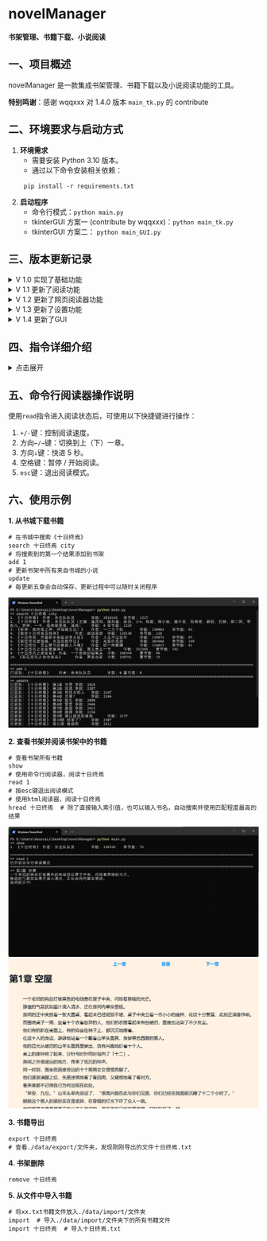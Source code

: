 # novelManager
**书架管理、书籍下载、小说阅读**

## 一、项目概述
novelManager 是一款集成书架管理、书籍下载以及小说阅读功能的工具。

**特别鸣谢**：感谢 wqqxxx 对 1.4.0 版本 `main_tk.py` 的 contribute

## 二、环境要求与启动方式
1. **环境需求**
   - 需要安装 Python 3.10 版本。
   - 通过以下命令安装相关依赖：
   ```commandline
    pip install -r requirements.txt
    ```
2. **启动程序**
   - 命令行模式：`python main.py`
   - tkinterGUI 方案一 (contribute by wqqxxx)：`python main_tk.py`
   - tkinterGUI 方案二： `python main_GUI.py`

## 三、版本更新记录
<!--1.0版本-->
<details>
<summary>V 1.0 实现了基础功能</summary>

**版本 1.0.0（2024-10-5）**
- 实现书架管理及书城爬虫功能。
  - `shelf show`：显示书架中的所有书籍。
  - `shelf add`：支持将要添加的书籍文件（bookName.txt）放入`./data/import/`目录下进行添加，当`bookName=all`时，可将该目录下所有文件添加到书架。 
  - `shelf search`：用于书架内关键字查找。 
  - `shelf remove`：在使用`shelf search/show`后，可根据索引删除书架中的书籍。 
  - `city search`：通过爬虫在书城中搜索关键字。 
  - `city add`：将书城搜索结果序号对应的书籍添加到书架。 
  - `city update`：更新书架上所有从书城中添加的书籍，每更新 5 章会自动保存，可随时中断程序。 
  - `help`：查看指令帮助。 
  - `exit`：安全退出程序。
</details>

<!--1.1版本-->
<details>

<summary>V 1.1 更新了阅读功能</summary>

**版本 1.1.0（2024-10-6）**
- 更新阅读功能。
- 修复了书城爬虫无法爬到完整内容的 bug。 
- 新增`shelf export`：用于书籍导出。 
- 新增`shelf read`：用于阅读书籍。
</details>

<!--1.2版本-->
<details>
<summary>V 1.2 更新了网页阅读器功能</summary>

**版本 1.2.0（2024-10-7）**
- 新增网页阅读器相关功能。 
 - 新增`shelf hread`：使用网页阅读器阅读小说，可通过`help shelf hread`查看详细帮助。
**版本 1.2.1（2024-10-7）**
- 修复网页阅读器模板文件缺失的 bug。
**版本 1.2.2（2024-10-7）**
- 增强程序稳定性和功能完善。 
- 增加报错功能，解决程序异常退出的情况。 
- 修复了阅读器中的一些 bug。 
- 将搜索功能（`shelf search`，`city search`）修改为支持空格。 
- `shelf read`、`shelf hread`、`shelf remove`、`shelf export`现在支持搜索索引并将最匹配的结果作为输入。 
- 修复了`shelf add`会重复添加已添加过的书籍的 bug。
**版本 1.2.3（2024-10-7）**
- 修复阅读器相关 bug 和优化代码结构。
- 修复了`shelf hread`的`chapter`参数超出合法范围导致无法阅读的 bug。
- 调整了项目代码的结构。
</details>

<!--1.3版本-->
<details>
<summary>V 1.3 更新了设置功能</summary>

**版本 1.3.0（2024-10-8）**
- 新增设置功能和优化其他功能。
- 新增`set`指令，可修改默认阅读速度和是否自动清空命令行。
- 优化了结果输出格式。
- 修复了`city add`可重复添加已添加过的书籍的 bug。
- 将`shelf`下的部分二级指令改为一级指令，可通过`help`查看可用指令。
**版本 1.3.1（2024-10-9）**
- 在`set`指令中增加`hReadTemplate`项，用来更换html阅读器模板。
- 新增ai生成的html小说阅读器模板，使用`set hReadTemplate aiHreader`更换模板。
- 修复了书城爬虫对特殊字符 '\r' 的处理。
**版本 1.3.2（2024-10-10）**
- 添加了一些代码注释和文档。
- 修改了命令行阅读器保存进度的逻辑，现在执行`read`后按`esc`退出的同时保存进度。
</details>

<!--1.4版本-->
<details>
<summary>V 1.4 更新了GUI</summary>

**版本 1.4.0（2024-10-10）**
- 添加了tkinterGUI，使用`python main_tk.py`运行。
- 注意：tkinterGUI功能不完善！

**版本 1.4.1（2024-10-10）**
- 新增了`main_GUI.py`，运行`python main_GUI.py`可打开tkinterGUI
- 优化了书城爬虫的初始化逻辑，加快了程序启动速度。

**版本1.4.2（2024-10-11）**
- 优化了`main_GUI.py`界面和部分逻辑，舍弃了部分操作，简化了界面。
- GUI支持的操作：
  - 书架：书架搜索、删除、阅读、导入。
  - 书城：书城搜索、添加到书架、更新。

**版本1.4.3（2024-10-11）**
- 对GUI界面新增配色切换。

**版本1.4.4（2024-10-12）**
- 修改了 `./data/` 文件夹的定位方式，现在无论程序从哪里启动，都能正确的指向 `./data/` 文件夹。
- 简化了一些指令：
  - `shelf show` -> `show`
  - `shelf remove` -> `remove`
  - `shelf export` -> `export`
  - `city update` -> `update`

**版本1.4.5（2024-10-13）**
- 进一步简化了指令系统，移除了指令集结构，详情请使用`help`指令查询。
  - shelf add -> import
  - city add -> add
  - shelf search -> search
  - city search -> search
- 修改了部分设置的默认值。
- 增加了`open`指令，打开数据文件夹。

**版本1.4.6（2024-10-19）**
- 新增`content`指令，用于查看书籍目录。
- 对`remove`指令增加了确认环节，防止误删。

**版本1.4.7（2024-11-4）**
- 对macOS做了兼容性修改。
  - 修改了`read`相关库的支持。
  - 修改了`autoCls`在macOS上的逻辑。
- 优化了书城爬虫。

**版本1.4.8（2024-12-2）**
- 添加了对书籍导出路径的设置，使用`set export [exportPath]`进行设置。
- 使用`set`指令，不传入参数时，显示当前设置。
- 优化了爬虫模块，提高了稳定性。
- 新增`quit`命令，功能与`exit`相同，退出程序。

**版本1.4.9**
- 修复了linux系统下无法运行的bug
- 增加了`run`命令，可运行脚本文件
- 优化了退出命令行阅读器时的显示
- 修复了阅读空书籍时发生异常的错误

</details>

## 四、指令详细介绍
<details>
<summary>点击展开</summary>

- `add [index]`
  - 功能：将书城搜索结果序号对应的书籍添加到书架。
  - 参数说明：`index`为书城搜索结果的序号。
- `content [index] [beg=1] [len=20]`
  - 功能：查看书籍目录。
  - 参数说明：
    - `index`为书城搜索结果的序号，也可以是文字，表示搜索并使用匹配度最高的结果。
    - 目录范围为第`beg`章开始往后`len`章。
- `exit / quit`
  - 功能：安全退出程序。
- `export [index=None]`
  - 功能：导出书籍。
  - 参数说明：
    - 使用`shelf search`/`show`后，根据`index`导出对应书籍。
    - 当`index`非数字时，使用搜索到匹配程度最高的结果作为目标。
    - 当`index`为默认值时，导出全部书籍。
- `read [index] [chapter=None]`
  - 功能：阅读书籍。
  - 参数说明：
    - 使用`shelf search`/`show`后，根据`index`阅读对应书籍。
    - 当`index`非数字时，使用搜索到匹配程度最高的结果作为目标。
    - `chapter`：默认为当前阅读进度。
- `run [filepath] [var1=None] ...`
  - 功能：执行脚本文件中的命令。
  - 参数说明：
    - `filepath`为脚本文件的路径，脚本的编写参考`searchRead.st`文件，脚本的文件后缀名为`.st`。
    - 后续的参数将作为变量值，替换脚本文件中的`$var1`, `$var2`等变量。
- `help [orderName=help]`
  - 功能：查看`orderName`指令的帮助，支持长指令如`help shelf search`。
- `hread [index] [chapter=None]`
  - 功能：使用网页阅读器阅读书籍。
  - 参数说明：
    - 使用`shelf search`/`show`后，根据`index`阅读对应书籍。
    - 当`index`非数字时，使用搜索到匹配程度最高的结果作为目标。
    - `chapter`：默认为当前阅读进度。
    - 网页阅读器的阅读进度单独存储，不与 novelManager 的阅读进度共享，但当 novelManager 阅读进度发生变化时，会自动同步到 novelManager 的进度。
    - 使用`hread`后将在`./data/export/`中产生`xx.html`文件，下次阅读时可直接打开该文件。
- `import [bookName=all] [author=匿名]`
  - 功能：将书籍文件导入到书架。 
  - 参数说明：
    - `bookName`：要添加的书籍文件名（需将文件放入`./data/import/`目录下），当`bookName=all`时，添加该目录下所有文件。
    - `author`：默认为匿名。 
- `open`
  - 功能：打开数据文件夹
- `remove [index]`
  - 功能：从书架中删除书籍。 
  - 参数说明：
    - 使用`shelf search`/`show`后，根据`index`删除对应书籍。
    - 当`index`非数字时，使用搜索到匹配程度最高的结果作为目标。
- `search [keywords] [scope=shelf]`
  - 功能：在书架或书城中进行关键字搜索。
  - 参数说明：`scope`可选值为`city` / `shelf`。
- `set [key] [value]`
  - 功能：修改默认设置。
  - 参数说明：
    - `key`：设置项，包括以下内容：
      - `readSpeed`（命令行阅读器阅读速度，单位为字 / 秒）
      - `autoCls`（是否开启命令行自动刷新，0 为关闭，1 为开启）。
      - `hReadTemplate`: html阅读器模板，输入`./html/`文件夹下的文件名
      - `color`: `main_GUI`的配色方案，可选0~3，分别对应活力橙, 暗夜黑, 经典白, 靛紫青
    - `value`：对应设置项的值。
    - 若不传入参数，返回当前设置
- `show`
  - 功能：显示书架中的所有书籍。
- `update`
  - 功能：更新书架上所有从书城中添加的书籍。
  - 说明：每更新 5 章会自动保存，可以随时中断程序。

</details>

## 五、命令行阅读器操作说明
使用`read`指令进入阅读状态后，可使用以下快捷键进行操作： 
1. `+/-`键：控制阅读速度。
2. 方向`←/→`键：切换到上（下）一章。
3. 方向`↓`键：快进 5 秒。
4. 空格键：暂停 / 开始阅读。
5. `esc`键：退出阅读模式。

## 六、使用示例
**1. 从书城下载书籍**
```commandline
# 在书城中搜索《十日终焉》
search 十日终焉 city
# 将搜索到的第一个结果添加到书架
add 1
# 更新书架中所有来自书城的小说
update
# 每更新五章会自动保存，更新过程中可以随时关闭程序
```
![](./fig/cityDemo.png)

**2. 查看书架并阅读书架中的书籍**
```commandline
# 查看书架所有书籍
show
# 使用命令行阅读器，阅读十日终焉
read 1
# 按esc键退出阅读模式
# 使用html阅读器，阅读十日终焉
hread 十日终焉  # 除了直接输入索引值，也可以输入书名，自动搜索并使用匹配程度最高的结果
```
![](./fig/shelfDemo.gif)
![hread界面](./fig/hreadDemo.png)

**3. 书籍导出**
```commandline
export 十日终焉
# 查看./data/export/文件夹，发现刚刚导出的文件十日终焉.txt
```

**4. 书架删除**
```commandline
remove 十日终焉
```

**5. 从文件中导入书籍**
```commandline
# 将xx.txt书籍文件放入./data/import/文件夹
import  # 导入./data/import/文件夹下的所有书籍文件
import 十日终焉  # 导入十日终焉.txt
```
